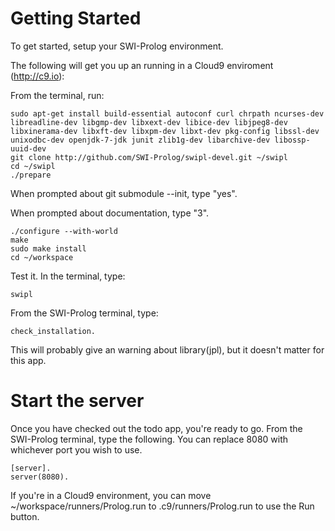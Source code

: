 # Getting Started
To get started, setup your SWI-Prolog environment.

The following will get you up an running in a Cloud9 enviroment (http://c9.io):

From the terminal, run:

```
sudo apt-get install build-essential autoconf curl chrpath ncurses-dev libreadline-dev libgmp-dev libxext-dev libice-dev libjpeg8-dev libxinerama-dev libxft-dev libxpm-dev libxt-dev pkg-config libssl-dev unixodbc-dev openjdk-7-jdk junit zlib1g-dev libarchive-dev libossp-uuid-dev
git clone http://github.com/SWI-Prolog/swipl-devel.git ~/swipl
cd ~/swipl
./prepare
```

When prompted about git submodule --init, type "yes".

When prompted about documentation, type "3".

```
./configure --with-world
make
sudo make install
cd ~/workspace
```

Test it. In the terminal, type:
```
swipl
```
From the SWI-Prolog terminal, type:
```
check_installation.
```
This will probably give an warning about library(jpl), but it doesn't matter for this app.

# Start the server

Once you have checked out the todo app, you're ready to go. From the SWI-Prolog terminal, type the following. You can replace 8080 with whichever port you wish to use.

``` 
[server].
server(8080).
```

If you're in a Cloud9 environment, you can move ~/workspace/runners/Prolog.run to .c9/runners/Prolog.run to use the Run button.
